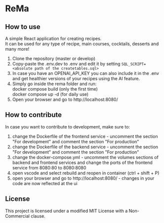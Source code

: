 # ReMa

## How to use

A simple React application for creating recipes. <br>
It can be used for any type of recipe, main courses, cocktails, desserts and many more!

1. Clone the repository (master or develop)
2. Copy-paste the .env.dev to .env and edit it by setting `SQL_SCRIPT= <absolute path of the createtables.sql>`
3. In case you have an OPENAI_API_KEY you can also include it in the .env and get healthier versions of your recipes using the AI feature.
4. Simply go inside the rema folder and run:<br>
   docker compose build (only the first time)<br>
   docker compose up -d (for daily use)
5. Open your browser and go to http://localhost:8080/

## How to contribute

In case you want to contribute to development, make sure to:

1. change the Dockerfile of the frontend service - uncomment the section "For development" and comment the section "For production"
2. change the Dockerfile of the backend service - uncomment the section "For development" and comment the section "For production"
3. change the docker-compose.yml - uncomment the volumes sections of backend and frontend services and change the ports of the frontend service from 8080:80 to 8080:8080
4. open vscode and select rebuild and reopen in container (ctrl + shift + P)
5. open your browser and go to http://localhost:8080/ - changes in your code are now reflected at the ui

## License

This project is licensed under a modified MIT License with a Non-Commercial clause.
